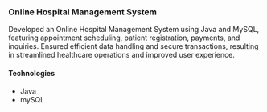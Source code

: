 <h3>Online Hospital Management System</h3>
<p>Developed an Online Hospital Management System using Java and MySQL, featuring appointment
scheduling, patient registration, payments, and inquiries. Ensured efficient data handling and secure transactions, resulting in streamlined healthcare operations and improved user experience.</p>
<h4>Technologies</h4>
<ul>
  <li>Java</li>
  <li>mySQL</li>
</ul>
